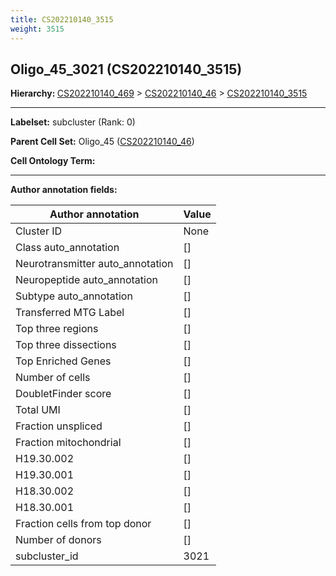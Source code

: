 ```yaml
---
title: CS202210140_3515
weight: 3515
---
```

## Oligo_45_3021 (CS202210140_3515)
<b>Hierarchy: </b>
[CS202210140_469](cell_sets/CS202210140_469.md) >
[CS202210140_46](cell_sets/CS202210140_46.md) >
[CS202210140_3515](cell_sets/CS202210140_3515.md)

---


**Labelset:** subcluster (Rank: 0)

**Parent Cell Set:** Oligo_45 ([CS202210140_46](cell_sets/CS202210140_46.md))



**Cell Ontology Term:** 

[MARKER GENES.]: #


---

[TRANSFERRED ANNOTATIONS.]: #


[AUTHOR ANNOTATION FIELDS.]: #


**Author annotation fields:**

| Author annotation | Value |
|-------------------|-------|
|Cluster ID|None|
|Class auto_annotation|[]|
|Neurotransmitter auto_annotation|[]|
|Neuropeptide auto_annotation|[]|
|Subtype auto_annotation|[]|
|Transferred MTG Label|[]|
|Top three regions|[]|
|Top three dissections|[]|
|Top Enriched Genes|[]|
|Number of cells|[]|
|DoubletFinder score|[]|
|Total UMI|[]|
|Fraction unspliced|[]|
|Fraction mitochondrial|[]|
|H19.30.002|[]|
|H19.30.001|[]|
|H18.30.002|[]|
|H18.30.001|[]|
|Fraction cells from top donor|[]|
|Number of donors|[]|
|subcluster_id|3021|
